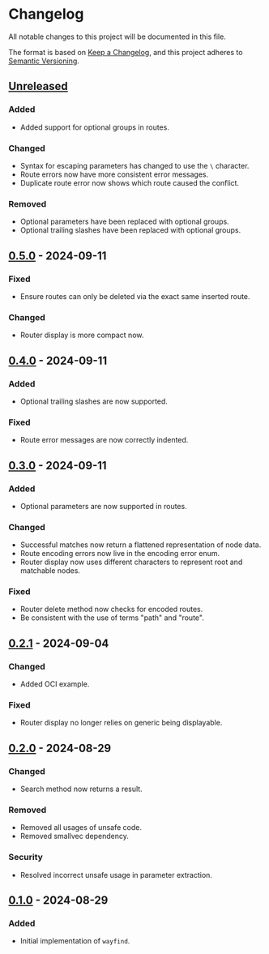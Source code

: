 # Changelog

All notable changes to this project will be documented in this file.

The format is based on [Keep a Changelog](https://keepachangelog.com/en/1.1.0/),
and this project adheres to [Semantic Versioning](https://semver.org/spec/v2.0.0.html).

## [Unreleased]

### Added

- Added support for optional groups in routes.

### Changed

- Syntax for escaping parameters has changed to use the `\` character.
- Route errors now have more consistent error messages.
- Duplicate route error now shows which route caused the conflict.

### Removed

- Optional parameters have been replaced with optional groups.
- Optional trailing slashes have been replaced with optional groups.

## [0.5.0] - 2024-09-11

### Fixed

- Ensure routes can only be deleted via the exact same inserted route.

### Changed

- Router display is more compact now.

## [0.4.0] - 2024-09-11

### Added

- Optional trailing slashes are now supported.

### Fixed

- Route error messages are now correctly indented.

## [0.3.0] - 2024-09-11

### Added

- Optional parameters are now supported in routes.

### Changed

- Successful matches now return a flattened representation of node data.
- Route encoding errors now live in the encoding error enum.
- Router display now uses different characters to represent root and matchable nodes.

### Fixed

- Router delete method now checks for encoded routes.
- Be consistent with the use of terms "path" and "route".

## [0.2.1] - 2024-09-04

### Changed

- Added OCI example.

### Fixed

- Router display no longer relies on generic being displayable.

## [0.2.0] - 2024-08-29

### Changed

- Search method now returns a result.

### Removed

- Removed all usages of unsafe code.
- Removed smallvec dependency.

### Security

- Resolved incorrect unsafe usage in parameter extraction.

## [0.1.0] - 2024-08-29

### Added

- Initial implementation of `wayfind`.

[unreleased]: https://github.com/DuskSystems/wayfind/compare/v0.5.0...HEAD
[0.5.0]: https://github.com/DuskSystems/wayfind/compare/v0.4.0...v0.5.0
[0.4.0]: https://github.com/DuskSystems/wayfind/compare/v0.3.0...v0.4.0
[0.3.0]: https://github.com/DuskSystems/wayfind/compare/v0.2.1...v0.3.0
[0.2.1]: https://github.com/DuskSystems/wayfind/compare/v0.2.0...v0.2.1
[0.2.0]: https://github.com/DuskSystems/wayfind/compare/v0.1.0...v0.2.0
[0.1.0]: https://github.com/DuskSystems/wayfind/releases/tag/v0.1.0
